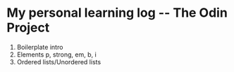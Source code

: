 # My personal learning log -- The Odin Project

<ol>
<li>Boilerplate intro</li>
<li>Elements p, strong, em, b, i</li>
<li>Ordered lists/Unordered lists</li>
</ol>


